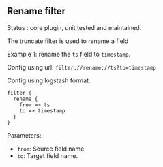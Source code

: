 Rename filter
---

Status : core plugin, unit tested and maintained.

The truncate filter is used to rename a field

Example 1: rename the ``ts`` field to ``timestamp``.

Config using url: ``filter://rename://ts?to=timestamp``

Config using logstash format:
````
filter {
  rename {
    from => ts
    to => timestamp
  }
}
````

Parameters:

* ``from``: Source field name.
* ``to``: Target field name.
